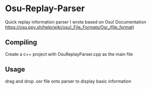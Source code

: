 # Osu-Replay-Parser
Quick replay information parser I wrote based on Osu! Documentation
https://osu.ppy.sh/help/wiki/osu!_File_Formats/Osr_(file_format)

## Compiling
Create a c++ project with OsuReplayParser.cpp as the main file 

## Usage
drag and drop .osr file onto parser to display basic information
